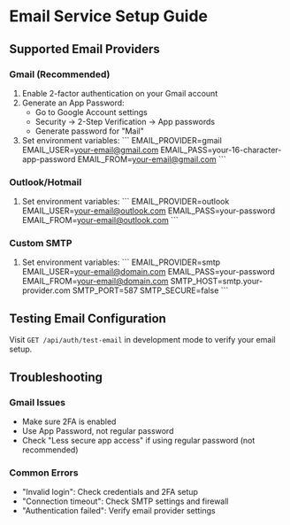 # Email Service Setup Guide

## Supported Email Providers

### Gmail (Recommended)
1. Enable 2-factor authentication on your Gmail account
2. Generate an App Password:
   - Go to Google Account settings
   - Security → 2-Step Verification → App passwords
   - Generate password for "Mail"
3. Set environment variables:
   \`\`\`
   EMAIL_PROVIDER=gmail
   EMAIL_USER=your-email@gmail.com
   EMAIL_PASS=your-16-character-app-password
   EMAIL_FROM=your-email@gmail.com
   \`\`\`

### Outlook/Hotmail
1. Set environment variables:
   \`\`\`
   EMAIL_PROVIDER=outlook
   EMAIL_USER=your-email@outlook.com
   EMAIL_PASS=your-password
   EMAIL_FROM=your-email@outlook.com
   \`\`\`

### Custom SMTP
1. Set environment variables:
   \`\`\`
   EMAIL_PROVIDER=smtp
   EMAIL_USER=your-email@domain.com
   EMAIL_PASS=your-password
   EMAIL_FROM=your-email@domain.com
   SMTP_HOST=smtp.your-provider.com
   SMTP_PORT=587
   SMTP_SECURE=false
   \`\`\`

## Testing Email Configuration

Visit `GET /api/auth/test-email` in development mode to verify your email setup.

## Troubleshooting

### Gmail Issues
- Make sure 2FA is enabled
- Use App Password, not regular password
- Check "Less secure app access" if using regular password (not recommended)

### Common Errors
- "Invalid login": Check credentials and 2FA setup
- "Connection timeout": Check SMTP settings and firewall
- "Authentication failed": Verify email provider settings
